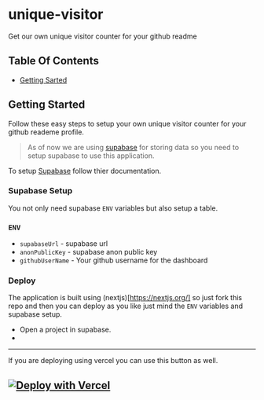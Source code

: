 # unique-visitor
Get our own unique visitor counter for your github readme

## Table Of Contents
- [Getting Sarted](#getting-started)

## Getting Started
Follow these easy steps to setup your own unique visitor counter for your github reademe profile.
> As of now we are using [supabase](https://supabase.io/) for storing data so you need to setup supabase to use this application. 

To setup [Supabase](https://supabase.io/) follow thier documentation. 

### Supabase Setup
You not only need supabase `ENV` variables but also setup a table. 


### `ENV`
- `supabaseUrl` - supabase url 
- `anonPublicKey` - supabase anon public key
- `githubUserName` - Your github username for the dashboard

### Deploy 
The application is built using (nextjs)[https://nextjs.org/] so just fork this repo and then you can deploy as you like just mind the `ENV` variables and supabase setup.
- Open a project in supabase.
- 



---
If you are deploying using vercel you can use this button as well. 

[![Deploy with Vercel](https://vercel.com/button)](https://vercel.com/new/git/external?repository-url=https%3A%2F%2Fgithub.com%2FSouvikns%2Funique-visitor&env=supabaseUrl,anonPublicKey,githubUserName)
---
